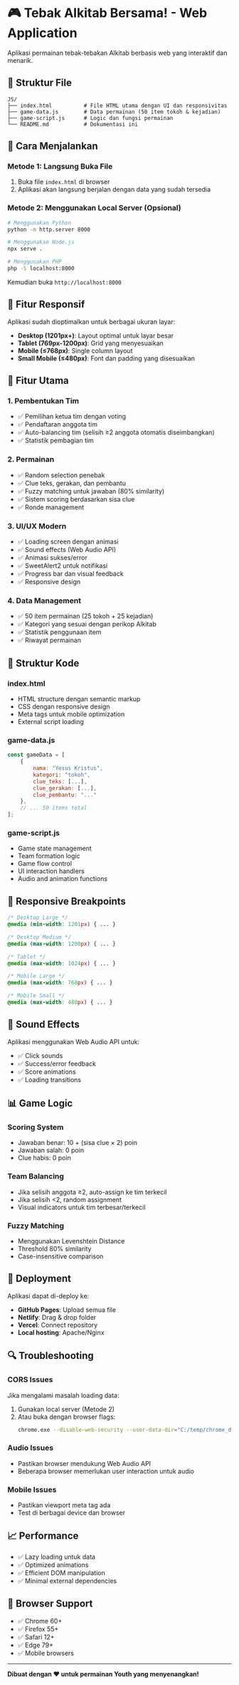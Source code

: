 # 🎮 Tebak Alkitab Bersama! - Web Application

Aplikasi permainan tebak-tebakan Alkitab berbasis web yang interaktif dan menarik.

## 📁 Struktur File

```
JS/
├── index.html          # File HTML utama dengan UI dan responsivitas
├── game-data.js        # Data permainan (50 item tokoh & kejadian)
├── game-script.js      # Logic dan fungsi permainan
└── README.md           # Dokumentasi ini
```

## 🚀 Cara Menjalankan

### **Metode 1: Langsung Buka File**
1. Buka file `index.html` di browser
2. Aplikasi akan langsung berjalan dengan data yang sudah tersedia

### **Metode 2: Menggunakan Local Server (Opsional)**
```bash
# Menggunakan Python
python -m http.server 8000

# Menggunakan Node.js
npx serve .

# Menggunakan PHP
php -S localhost:8000
```
Kemudian buka `http://localhost:8000`

## 📱 Fitur Responsif

Aplikasi sudah dioptimalkan untuk berbagai ukuran layar:

- **Desktop (1201px+)**: Layout optimal untuk layar besar
- **Tablet (769px-1200px)**: Grid yang menyesuaikan
- **Mobile (≤768px)**: Single column layout
- **Small Mobile (≤480px)**: Font dan padding yang disesuaikan

## 🎯 Fitur Utama

### **1. Pembentukan Tim**
- ✅ Pemilihan ketua tim dengan voting
- ✅ Pendaftaran anggota tim
- ✅ Auto-balancing tim (selisih ≥2 anggota otomatis diseimbangkan)
- ✅ Statistik pembagian tim

### **2. Permainan**
- ✅ Random selection penebak
- ✅ Clue teks, gerakan, dan pembantu
- ✅ Fuzzy matching untuk jawaban (80% similarity)
- ✅ Sistem scoring berdasarkan sisa clue
- ✅ Ronde management

### **3. UI/UX Modern**
- ✅ Loading screen dengan animasi
- ✅ Sound effects (Web Audio API)
- ✅ Animasi sukses/error
- ✅ SweetAlert2 untuk notifikasi
- ✅ Progress bar dan visual feedback
- ✅ Responsive design

### **4. Data Management**
- ✅ 50 item permainan (25 tokoh + 25 kejadian)
- ✅ Kategori yang sesuai dengan perikop Alkitab
- ✅ Statistik penggunaan item
- ✅ Riwayat permainan

## 🔧 Struktur Kode

### **index.html**
- HTML structure dengan semantic markup
- CSS dengan responsive design
- Meta tags untuk mobile optimization
- External script loading

### **game-data.js**
```javascript
const gameData = [
    {
        nama: "Yesus Kristus",
        kategori: "tokoh",
        clue_teks: [...],
        clue_gerakan: [...],
        clue_pembantu: "..."
    },
    // ... 50 items total
];
```

### **game-script.js**
- Game state management
- Team formation logic
- Game flow control
- UI interaction handlers
- Audio and animation functions

## 🎨 Responsive Breakpoints

```css
/* Desktop Large */
@media (min-width: 1201px) { ... }

/* Desktop Medium */
@media (max-width: 1200px) { ... }

/* Tablet */
@media (max-width: 1024px) { ... }

/* Mobile Large */
@media (max-width: 768px) { ... }

/* Mobile Small */
@media (max-width: 480px) { ... }
```

## 🎵 Sound Effects

Aplikasi menggunakan Web Audio API untuk:
- ✅ Click sounds
- ✅ Success/error feedback
- ✅ Score animations
- ✅ Loading transitions

## 📊 Game Logic

### **Scoring System**
- Jawaban benar: 10 + (sisa clue × 2) poin
- Jawaban salah: 0 poin
- Clue habis: 0 poin

### **Team Balancing**
- Jika selisih anggota ≥2, auto-assign ke tim terkecil
- Jika selisih <2, random assignment
- Visual indicators untuk tim terbesar/terkecil

### **Fuzzy Matching**
- Menggunakan Levenshtein Distance
- Threshold 80% similarity
- Case-insensitive comparison

## 🚀 Deployment

Aplikasi dapat di-deploy ke:
- **GitHub Pages**: Upload semua file
- **Netlify**: Drag & drop folder
- **Vercel**: Connect repository
- **Local hosting**: Apache/Nginx

## 🔍 Troubleshooting

### **CORS Issues**
Jika mengalami masalah loading data:
1. Gunakan local server (Metode 2)
2. Atau buka dengan browser flags:
   ```bash
   chrome.exe --disable-web-security --user-data-dir="C:/temp/chrome_dev"
   ```

### **Audio Issues**
- Pastikan browser mendukung Web Audio API
- Beberapa browser memerlukan user interaction untuk audio

### **Mobile Issues**
- Pastikan viewport meta tag ada
- Test di berbagai device dan browser

## 📈 Performance

- ✅ Lazy loading untuk data
- ✅ Optimized animations
- ✅ Efficient DOM manipulation
- ✅ Minimal external dependencies

## 🎯 Browser Support

- ✅ Chrome 60+
- ✅ Firefox 55+
- ✅ Safari 12+
- ✅ Edge 79+
- ✅ Mobile browsers

---

**Dibuat dengan ❤️ untuk permainan Youth yang menyenangkan!** 
